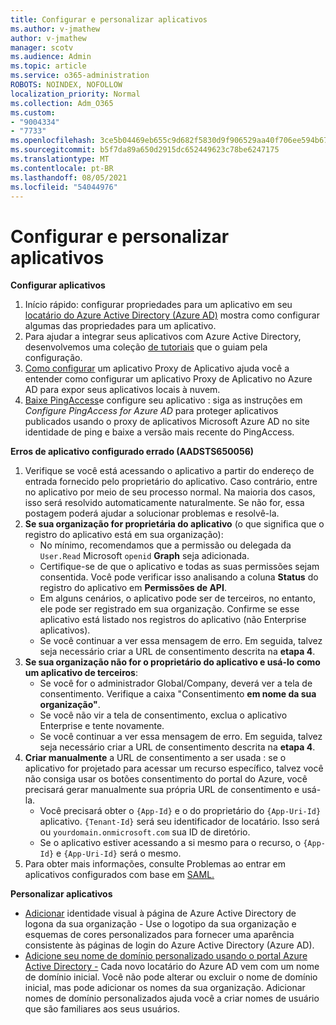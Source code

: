 ```yaml
---
title: Configurar e personalizar aplicativos
ms.author: v-jmathew
author: v-jmathew
manager: scotv
ms.audience: Admin
ms.topic: article
ms.service: o365-administration
ROBOTS: NOINDEX, NOFOLLOW
localization_priority: Normal
ms.collection: Adm_O365
ms.custom:
- "9004334"
- "7733"
ms.openlocfilehash: 3ce5b04469eb655c9d682f5830d9f906529aa40f706ee594b670708426d48769
ms.sourcegitcommit: b5f7da89a650d2915dc652449623c78be6247175
ms.translationtype: MT
ms.contentlocale: pt-BR
ms.lasthandoff: 08/05/2021
ms.locfileid: "54044976"
---
```

# <a name="configure-and-customize-applications"></a>Configurar e personalizar aplicativos

**Configurar aplicativos**

1. Início rápido: configurar propriedades para um aplicativo em seu [locatário do Azure Active Directory (Azure AD)](https://docs.microsoft.com/azure/active-directory/manage-apps/add-application-portal-configure) mostra como configurar algumas das propriedades para um aplicativo.
2. Para ajudar a integrar seus aplicativos com Azure Active Directory, desenvolvemos uma coleção [de tutoriais](https://docs.microsoft.com/azure/active-directory/saas-apps/tutorial-list) que o guiam pela configuração.
3. [Como configurar](https://docs.microsoft.com/azure/active-directory/manage-apps/application-proxy-config-how-to) um aplicativo Proxy de Aplicativo ajuda você a entender como configurar um aplicativo Proxy de Aplicativo no Azure AD para expor seus aplicativos locais à nuvem.
4. [Baixe PingAccess](https://docs.microsoft.com/azure/active-directory/manage-apps/application-proxy-ping-access-publishing-guide#download-pingaccess-and-configure-your-application)e configure seu aplicativo : siga as instruções em *Configure PingAccess for Azure AD* para proteger aplicativos publicados usando o proxy de aplicativos Microsoft Azure AD no site identidade de ping e baixe a versão mais recente do PingAccess.

**Erros de aplicativo configurado errado (AADSTS650056)**

1. Verifique se você está acessando o aplicativo a partir do endereço de entrada fornecido pelo proprietário do aplicativo. Caso contrário, entre no aplicativo por meio de seu processo normal. Na maioria dos casos, isso será resolvido automaticamente naturalmente. Se não for, essa postagem poderá ajudar a solucionar problemas e resolvê-la.
2. **Se sua organização for proprietária do aplicativo** (o que significa que o registro do aplicativo está em sua organização):
    - No mínimo, recomendamos que a permissão ou delegada da `User.Read` Microsoft `openid` **Graph** seja adicionada.
    - Certifique-se de que o aplicativo e todas as suas permissões sejam consentida. Você pode verificar isso analisando a coluna **Status** do registro do aplicativo em **Permissões de API**.
    - Em alguns cenários, o aplicativo pode ser de terceiros, no entanto, ele pode ser registrado em sua organização. Confirme se esse aplicativo está listado nos registros do aplicativo (não Enterprise aplicativos).
    - Se você continuar a ver essa mensagem de erro. Em seguida, talvez seja necessário criar a URL de consentimento descrita na **etapa 4**.
3. **Se sua organização não for o proprietário do aplicativo e usá-lo como um aplicativo de terceiros**:
    - Se você for o administrador Global/Company, deverá ver a tela de consentimento. Verifique a caixa "Consentimento **em nome da sua organização"**.
    - Se você não vir a tela de consentimento, exclua o aplicativo Enterprise e tente novamente.
    - Se você continuar a ver essa mensagem de erro. Em seguida, talvez seja necessário criar a URL de consentimento descrita na **etapa 4**.
4. **Criar manualmente** a URL de consentimento a ser usada : se o aplicativo for projetado para acessar um recurso específico, talvez você não consiga usar os botões consentimento do portal do Azure, você precisará gerar manualmente sua própria URL de consentimento e usá-la.
    - Você precisará obter o `{App-Id}` e o do proprietário do `{App-Uri-Id}` aplicativo. `{Tenant-Id}` será seu identificador de locatário. Isso será ou `yourdomain.onmicrosoft.com` sua ID de diretório.
    - Se o aplicativo estiver acessando a si mesmo para o recurso, o `{App-Id}` e `{App-Uri-Id}` será o mesmo.
5. Para obter mais informações, consulte Problemas ao entrar em aplicativos configurados com base em [SAML.](https://docs.microsoft.com/azure/active-directory/manage-apps/application-sign-in-problem-federated-sso-gallery#misconfigured-application)

**Personalizar aplicativos**

- [Adicionar](https://docs.microsoft.com/azure/active-directory/fundamentals/customize-branding) identidade visual à página de Azure Active Directory de logona da sua organização - Use o logotipo da sua organização e esquemas de cores personalizados para fornecer uma aparência consistente às páginas de login do Azure Active Directory (Azure AD).
- [Adicione seu nome de domínio personalizado usando o portal Azure Active Directory -](https://docs.microsoft.com/azure/active-directory/fundamentals/add-custom-domain) Cada novo locatário do Azure AD vem com um nome de domínio inicial. Você não pode alterar ou excluir o nome de domínio inicial, mas pode adicionar os nomes da sua organização. Adicionar nomes de domínio personalizados ajuda você a criar nomes de usuário que são familiares aos seus usuários.

